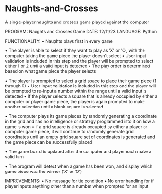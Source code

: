 # Naughts-and-Crosses
A single-player naughts and crosses game played against the computer

PROGRAM: Naughts and Crosses Game
DATE: 12/11/23
LANGUAGE: Python 

FUNCTIONALITY: 
• Naughts plays first in every game

• The player is able to select if they want to play as 'X' or 'O', with the computer taking the game piece the player doesn't select
• User input validation is included in this step and the player will be prompted to select either 1 or 2 until a valid input is detected
• The play order is determined based on what game piece the player selects

• The player is prompted to select a grid space to place their game piece (1 through 9) 
• User input validation is included in this step and the player will be prompted to re-input a number within the range until a valid input is detected
• If the player selects a square that is already occupied by either a computer or player game piece, the player is again prompted to make another selection until a blank square is selected

• The computer plays its game pieces by randomly generating a coordinate in the grid and has no intelligence or strategy programmed into it on how a game is won
• If a grid square is already occupied by either a player or computer game piece, it will continue to randomly generate grid coordinates until an empty grid square set of coordinates is generated and the game piece can be successfully placed

• The game board is updated after the computer and player each make a valid turn

• The program will detect when a game has been won, and display which game piece was the winner (‘X’ or ‘O’) 

IMPROVEMENTS:
• No message for tie condition
• No error handling for if player inputs anything other than a number when prompted for an input 
